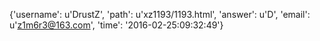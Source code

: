 {'username': u'DrustZ', 'path': u'xz1193/1193.html', 'answer': u'D', 'email': u'z1m6r3@163.com', 'time': '2016-02-25:09:32:49'}